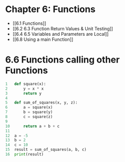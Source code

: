 # Chapter 6: Functions
- [[6.1 Functions]]
- [[6.2 6.3 Function Return Values & Unit Testing]]
- [[6.4 6.5 Variables and Parameters are Local]]
- [[6.8 Using a main Function]]

# 6.6 Functions calling other Functions

```python
1	def square(x):
2	    y = x * x
3	    return y
4	
5	def sum_of_squares(x, y, z):
6	    a = square(x)
7	    b = square(y)
8	    c = square(z)
9	
10	    return a + b + c
11	
12	a = -5
13	b = 2
14	c = 10
15	result = sum_of_squares(a, b, c)
16	print(result)
```